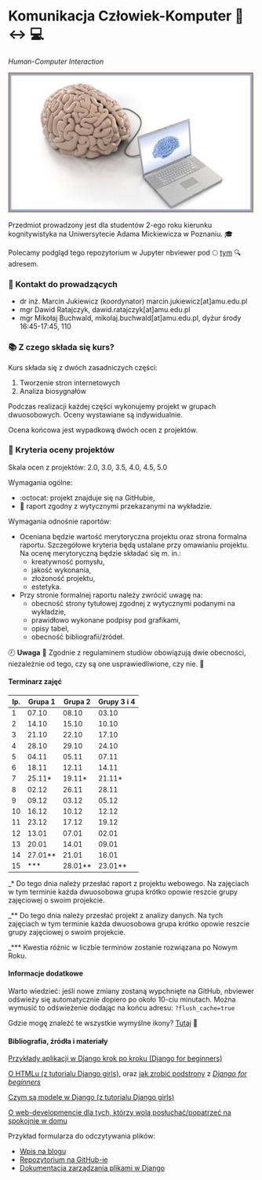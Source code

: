 # Komunikacja Człowiek-Komputer :walking: :left_right_arrow: :computer:

*Human-Computer Interaction*

![BCI](images/bci.jpg)

Przedmiot prowadzony jest dla studentów 2-ego roku kierunku kognitywistyka na Uniwersytecie Adama Mickiewicza w Poznaniu. :mortar_board:

Polecamy podgląd tego repozytorium w Jupyter nbviewer pod :full_moon: [tym](https://nbviewer.jupyter.org/github/mikbuch/hci/tree/master/) :mag: adresem.

### :e-mail: Kontakt do prowadzących

 * dr inż. Marcin Jukiewicz (koordynator) marcin.jukiewicz[at]amu.edu.pl
 * mgr Dawid Ratajczyk, dawid.ratajczyk[at]amu.edu.pl
 * mgr Mikołaj Buchwald, mikolaj.buchwald[at]amu.edu.pl, dyżur środy 16:45-17:45, 110

### :books: Z czego składa się kurs?

Kurs składa się z dwóch zasadniczych części:
 1. Tworzenie stron internetowych
 2. Analiza biosygnałów

Podczas realizacji każdej części wykonujemy projekt w grupach dwuosobowych. Oceny wystawiane są indywidualnie.

Ocena końcowa jest wypadkową dwóch ocen z projektów.

###  :scroll: Kryteria oceny projektów

Skala ocen z projektów: 2.0, 3.0, 3.5, 4.0, 4.5, 5.0

Wymagania ogólne:
 * :octocat: projekt znajduje się na GitHubie,
 * :page_with_curl: raport zgodny z wytycznymi przekazanymi na wykładzie.

Wymagania odnośnie raportów:

 * Oceniana będzie wartość merytoryczna projektu oraz strona formalna raportu. Szczegółowe kryteria będą ustalane przy omawianiu projektu. Na ocenę merytoryczną będzie składać się m. in.:
   - kreatywność pomysłu,
   - jakość wykonania,
   - złożoność projektu,
   - estetyka.
 * Przy stronie formalnej raportu należy zwrócić uwagę na:
   - obecność strony tytułowej zgodnej z wytycznymi podanymi na wykładzie,
   - prawidłowo wykonane podpisy pod grafikami,
   - opisy tabel,
   - obecność bibliografii/źródeł.

:clock8: **Uwaga** :office: Zgodnie z regulaminem studiów obowiązują dwie obecności, niezależnie od tego, czy są one usprawiedliwione, czy nie. :blue_book:

#### Terminarz zajęć

| lp. | Grupa 1 | Grupa 2 | Grupy 3 i 4 |
| --- | ------- | ------- | ----------- |
| 1   | 07.10   | 08.10   | 03.10       |
| 2   | 14.10   | 15.10   | 10.10       |
| 3   | 21.10   | 22.10   | 17.10       |
| 4   | 28.10   | 29.10   | 24.10       |
| 5   | 04.11   | 05.11   | 07.11       |
| 6   | 18.11   | 12.11   | 14.11       |
| 7   | 25.11*  | 19.11*  | 21.11*      |
| 8   | 02.12   | 26.11   | 28.11       |
| 9   | 09.12   | 03.12   | 05.12       |
| 10  | 16.12   | 10.12   | 12.12       |
| 11  | 23.12   | 17.12   | 19.12       |
| 12  | 13.01   | 07.01   | 02.01       |
| 13  | 20.01   | 14.01   | 09.01       |
| 14  | 27.01** | 21.01   | 16.01       |
| 15  | ***     | 28.01** | 23.01**     |

_* Do tego dnia należy przesłać raport z projektu webowego. Na zajęciach w tym terminie każda dwuosobowa grupa krótko opowie reszcie grupy zajęciowej o swoim projekcie.

_** Do tego dnia należy przesłać projekt z analizy danych. Na tych zajęciach w tym terminie każda dwuosobowa grupa krótko opowie reszcie grupy zajęciowej o swoim projekcie.

_*** Kwestia różnic w liczbie terminów zostanie rozwiązana po Nowym Roku.

#### Informacje dodatkowe

Warto wiedzieć: jeśli nowe zmiany zostaną wypchnięte na GitHub, nbviewer odświeży się automatycznie dopiero po około 10-ciu minutach. Można wymusić to odświeżenie dodając na końcu adresu: `?flush_cache=true`

Gdzie mogę znaleźć te wszystkie wymyślne ikony? [Tutaj](https://gist.github.com/rxaviers/7360908)  :link:

#### Bibliografia, źródła i materiały

[Przykłady aplikacji w Django krok po kroku (Django for beginners)](https://github.com/wsvincent/djangoforbeginners)

[O HTMLu (z tutorialu Django girls)](https://tutorial.djangogirls.org/en/html/), oraz [jak zrobić podstrony](https://github.com/wsvincent/djangoforbeginners/tree/master/ch3-pages-app) z [_Django for beginners_ ](https://github.com/wsvincent/djangoforbeginners)

[Czym są modele w Django (z tutorialu Django girls)](https://tutorial.djangogirls.org/en/django_models/)

[O web-developmencie dla tych, którzy wolą posłuchać/popatrzeć na spokojnie w domu](https://pasja-informatyki.pl/programowanie-webowe/technologie-video-mp3/)

Przykład formularza do odczytywania plików:
 * [Wpis na blogu](https://simpleisbetterthancomplex.com/tutorial/2016/08/01/how-to-upload-files-with-django.html)
 * [Repozytorium na GitHub-ie](https://github.com/sibtc/simple-file-upload.git)
 * [Dokumentacja zarządzania plikami w Django](https://docs.djangoproject.com/en/2.2/ref/files/storage/)
